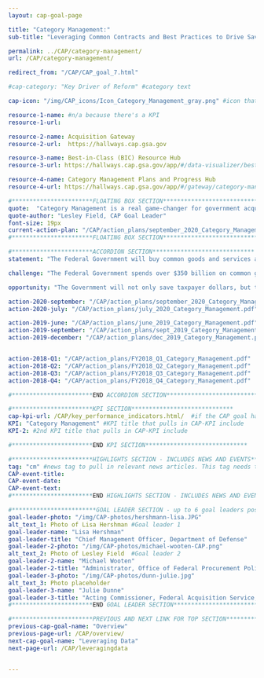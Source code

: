 ```yaml
---
layout: cap-goal-page

title: "Category Management:"
sub-title: "Leveraging Common Contracts and Best Practices to Drive Savings and Efficiencies" #page title

permalink: ../CAP/category-management/
url: /CAP/category-management/

redirect_from: "/CAP/CAP_goal_7.html"

#cap-category: "Key Driver of Reform" #category text

cap-icon: "/img/CAP_icons/Icon_Category_Management_gray.png" #icon that appears next to title

resource-1-name: #n/a because there's a KPI
resource-1-url:

resource-2-name: Acquisition Gateway
resource-2-url:  https://hallways.cap.gsa.gov

resource-3-name: Best-in-Class (BIC) Resource Hub
resource-3-url: https://hallways.cap.gsa.gov/app/#/data-visualizer/best-class-research-tool

resource-4-name: Category Management Plans and Progress Hub
resource-4-url: https://hallways.cap.gsa.gov/app/#/gateway/category-management/6512/category-plans-and-progress-hub

#***********************FLOATING BOX SECTION*****************************
quote:  "Category Management is a real game-changer for government acquisition, and it's an exciting time to be a part of this effort." #appears in the gray text box
quote-author: "Lesley Field, CAP Goal Leader"
font-size: 19px
current-action-plan: "/CAP/action_plans/september_2020_Category_Management.pdf"
#***********************FLOATING BOX SECTION*****************************

#***********************ACCORDION SECTION*****************************
statement: "The Federal Government will buy common goods and services as an enterprise to eliminate redundancies, increase efficiency, and deliver more value and savings from the government’s acquisition programs. By the end of FY 2020, the Government will have achieved $40 billion in savings for taxpayers in five years by applying category management principles—or smart decision-making where agencies buy the same kinds of goods and services through best-value contract solutions—to 60% of common spend. The Government also will reduce duplicative contracts by 50,000, potentially reducing administrative costs by hundreds of millions of dollars. In addition, by the end of FY 2025, 75% of common spend will be through managed solutions while continuing to meet small business objectives. " #first accordion text

challenge: "The Federal Government spends over $350 billion on common goods and services each year. However, agencies buy in a fragmented manner and taxpayers often do not get the benefit of the Government’s position as the largest buyer in the world. Hundreds - and in some cases thousands – of duplicative contracts are awarded to the same vendors for similar requirements. This fragmentation leads agencies to pay significantly different prices – sometimes varying by over 300% – for the same items. " #second accordion text

opportunity: "The Government will not only save taxpayer dollars, but this effort also will improve mission outcomes. For example, this will allow our law enforcement personnel to have easier access to equipment, such as ammunition and body armor, to ensure their safety; medical professionals can order medical supplies through electronic catalogues to save time and focus more on patients; and agencies can buy standardized computers to reduce cyber risk by having greater control over infrastructure and access points.  " #third accordion text

action-2020-september: "/CAP/action_plans/september_2020_Category_Management.pdf"
action-2020-july: "/CAP/action_plans/july_2020_Category_Management.pdf"

action-2019-june: "/CAP/action_plans/june_2019_Category_Management.pdf"
action-2019-september: "/CAP/action_plans/sept_2019_Category_Management.pdf"
action-2019-december: "/CAP/action_plans/dec_2019_Category_Management.pdf"


action-2018-Q1: "/CAP/action_plans/FY2018_Q1_Category_Management.pdf"
action-2018-Q2: "/CAP/action_plans/FY2018_Q2_Category_Management.pdf"
action-2018-Q3: "/CAP/action_plans/FY2018_Q3_Category_Management.pdf"
action-2018-Q4: "/CAP/action_plans/FY2018_Q4_Category_Management.pdf"

#***********************END ACCORDION SECTION*****************************

#***********************KPI SECTION*****************************
cap-kpi-url: /CAP/key_performance_indicators.html/  #if the CAP goal has a KPI, it will appear as a button under the title. The button links to the KPI accordion section
KPI: "Category Management" #KPI title that pulls in CAP-KPI include
KPI-2: #2nd KPI title that pulls in CAP-KPI include

#***********************END KPI SECTION*****************************

#***********************HIGHLIGHTS SECTION - INCLUDES NEWS AND EVENTS*****************************
tag: "cm" #news tag to pull in relevant news articles. This tag needs to be included in the "post" front matter
CAP-event-title:
CAP-event-date:
CAP-event-text:
#***********************END HIGHLIGHTS SECTION - INCLUDES NEWS AND EVENTS*****************************

#************************GOAL LEADER SECTION - up to 6 goal leaders possible by creating up to 6 sections below***************************
goal-leader-photo: "/img/CAP-photos/hershmann-lisa.JPG"
alt_text_1: Photo of Lisa Hershman #Goal leader 1
goal-leader-name: "Lisa Hershman"
goal-leader-title: "Chief Management Officer, Department of Defense"
goal-leader-2-photo: "/img/CAP-photos/michael-wooten-CAP.png"
alt_text_2: Photo of Lesley Field  #Goal leader 2
goal-leader-2-name: "Michael Wooten"
goal-leader-2-title: "Administrator, Office of Federal Procurement Policy, OMB"
goal-leader-3-photo: "/img/CAP-photos/dunn-julie.jpg"
alt_text_3: Photo placeholder
goal-leader-3-name: "Julie Dunne"
goal-leader-3-title: "Acting Commissioner, Federal Acquisition Service, General Services Administration"
#***********************END GOAL LEADER SECTION*****************************8

#***********************PREVIOUS AND NEXT LINK FOR TOP SECTION*****************************8
previous-cap-goal-name: "Overview"
previous-page-url: /CAP/overview/
next-cap-goal-name: "Leveraging Data"
next-page-url: /CAP/leveragingdata


---  
```

